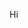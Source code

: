 Hi
 



<!---
potsephsboi/potsephsboi is a ✨ special ✨ repository because its `README.md` (this file) appears on your GitHub profile.
You can click the Preview link to take a look at your changes.
--->
